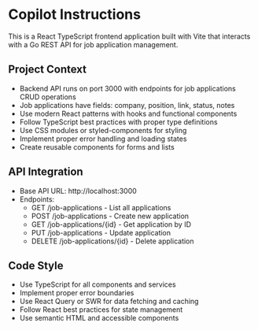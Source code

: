 # Copilot Instructions

<!-- Use this file to provide workspace-specific custom instructions to Copilot. For more details, visit https://code.visualstudio.com/docs/copilot/copilot-customization#_use-a-githubcopilotinstructionsmd-file -->

This is a React TypeScript frontend application built with Vite that interacts with a Go REST API for job application management.

## Project Context
- Backend API runs on port 3000 with endpoints for job applications CRUD operations
- Job applications have fields: company, position, link, status, notes
- Use modern React patterns with hooks and functional components
- Follow TypeScript best practices with proper type definitions
- Use CSS modules or styled-components for styling
- Implement proper error handling and loading states
- Create reusable components for forms and lists

## API Integration
- Base API URL: http://localhost:3000
- Endpoints:
  - GET /job-applications - List all applications
  - POST /job-applications - Create new application
  - GET /job-applications/{id} - Get application by ID
  - PUT /job-applications - Update application
  - DELETE /job-applications/{id} - Delete application

## Code Style
- Use TypeScript for all components and services
- Implement proper error boundaries
- Use React Query or SWR for data fetching and caching
- Follow React best practices for state management
- Use semantic HTML and accessible components
